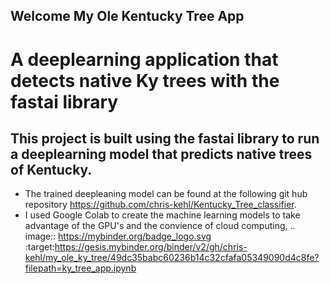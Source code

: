 ## Welcome My Ole Kentucky Tree App
# A deeplearning application that detects native Ky trees with the fastai library


## This project is built using the fastai library to run a deeplearning model that predicts native trees of Kentucky.
* The trained deepleaning model can be found at the following git hub repository https://github.com/chris-kehl/Kentucky_Tree_classifier.
* I used Google Colab to create the machine learning models to take advantage of the GPU's and the convience of cloud computing,
.. image:: https://mybinder.org/badge_logo.svg
 :target:https://gesis.mybinder.org/binder/v2/gh/chris-kehl/my_ole_ky_tree/49dc35babc60236b14c32cfafa05349090d4c8fe?filepath=ky_tree_app.ipynb

